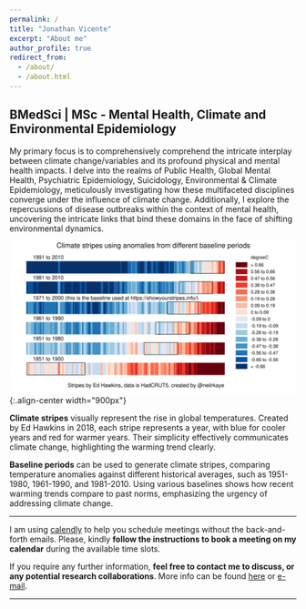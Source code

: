 ```yaml
---
permalink: /
title: "Jonathan Vicente"
excerpt: "About me"
author_profile: true
redirect_from: 
  - /about/
  - /about.html
---
```

BMedSci | MSc - Mental Health, Climate and Environmental Epidemiology
--
My primary focus is to comprehensively comprehend the intricate interplay between climate change/variables and its profound physical and mental health impacts. I delve into the realms of Public Health, Global Mental Health, Psychiatric Epidemiology, Suicidology, Environmental & Climate Epidemiology, meticulously investigating how these multifaceted disciplines converge under the influence of climate change. Additionally, I explore the repercussions of disease outbreaks within the context of mental health, uncovering the intricate links that bind these domains in the face of shifting environmental dynamics.

![Illustration of combining vision and language modalities](/images/climate_stripes_2.jfif){:.align-center width="900px"}

**Climate stripes** visually represent the rise in global temperatures. Created by Ed Hawkins in 2018, each stripe represents a year, with blue for cooler years and red for warmer years. Their simplicity effectively communicates climate change, highlighting the warming trend clearly.

**Baseline periods** can be used to generate climate stripes, comparing temperature anomalies against different historical averages, such as 1951-1980, 1961-1990, and 1981-2010. Using various baselines shows how recent warming trends compare to past norms, emphasizing the urgency of addressing climate change.

------

I am using [calendly](https://calendly.com/jonathanvicente) to help you schedule meetings without the back-and-forth emails. Please, kindly **follow the instructions to book a meeting on my calendar** during the available time slots. 

If you require any further information, **feel free to contact me to discuss, or any potential research collaborations**. More info can be found [here](https://jonvicente.github.io/files/CV_Jonathan-Vicente.pdf) or [e-mail](mailto:jonathanvice@gmail.com). 

------
